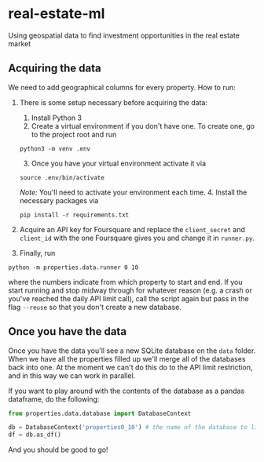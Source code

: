 # real-estate-ml
Using geospatial data to find investment opportunities in the real estate market

## Acquiring the data

We need to add geographical columns for every property. How to run:

1. There is some setup necessary before acquiring the data:
    1. Install Python 3
    2. Create a virtual environment if you don't have one. To create one, go to the project root and run 
   ```
   python3 -m venv .env
   ```
   3. Once you have your virtual environment activate it via
   ```
   source .env/bin/activate
   ```
   *Note:* You'll need to activate your environment each time.
   4. Install the necessary packages via
   ```
   pip install -r requirements.txt
   ```
   
2. Acquire an API key for Foursquare and replace the `client_secret` and `client_id` with the
one Foursquare gives you and change it in `runner.py`.
3.  Finally, run 
```
python -m properties.data.runner 0 10
```
where the numbers indicate from which property to start and end. If you start running and
stop midway through for whatever reason (e.g. a crash or you've reached the daily API limit call),
call the script again but pass in the flag `--reuse` so that you don't create a new database.

## Once you have the data

Once you have the data you'll see a new SQLite database on the `data` folder. When we have all the properties
filled up we'll merge all of the databases back into one. At the moment we can't do this do to the API limit
restriction, and in this way we can work in parallel.

If you want to play around with the contents of the database as a pandas dataframe, do the following:

```python
from properties.data.database import DatabaseContext

db = DatabaseContext('properties0_10') # the name of the database to link up
df = db.as_df()
```

And you should be good to go!
